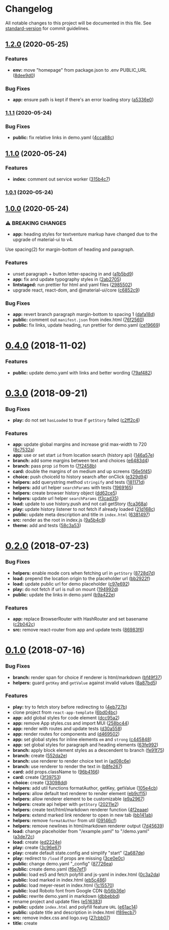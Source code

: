 # Changelog

All notable changes to this project will be documented in this file. See [standard-version](https://github.com/conventional-changelog/standard-version) for commit guidelines.

## [1.2.0](https://github.com/textventure/play/compare/v1.1.1...v1.2.0) (2020-05-25)


### Features

* **env:** move "homepage" from package.json to .env PUBLIC_URL ([8dee9d0](https://github.com/textventure/play/commit/8dee9d0712bbcf9142aa6032aa9413bf81c92a03))


### Bug Fixes

* **app:** ensure path is kept if there's an error loading story ([a5336e0](https://github.com/textventure/play/commit/a5336e0a28fff74a3e70a0c981c7b87a94e3746c))

### [1.1.1](https://github.com/textventure/play/compare/v1.1.0...v1.1.1) (2020-05-24)


### Bug Fixes

* **public:** fix relative links in demo.yaml ([4cca88c](https://github.com/textventure/play/commit/4cca88c79879f61b573f399ad12c9247861258a0))

## [1.1.0](https://github.com/textventure/play/compare/v1.0.1...v1.1.0) (2020-05-24)


### Features

* **index:** comment out service worker ([315b4c7](https://github.com/textventure/play/commit/315b4c7c48949a6abcd2887f383a069bd417c3d7))

### [1.0.1](https://github.com/textventure/play/compare/v1.0.0...v1.0.1) (2020-05-24)

## [1.0.0](https://github.com/textventure/play/compare/v0.4.0...v1.0.0) (2020-05-24)


### ⚠ BREAKING CHANGES

* **app:** heading styles for textventure markup have
changed due to the upgrade of material-ui to v4.

Use spacing(2) for margin-bottom of heading and paragraph.

### Features

* unset paragraph + button letter-spacing in <App> and <Choice> ([a1b5bd9](https://github.com/textventure/play/commit/a1b5bd9f5a1ae44cfc87e6a1b99f308dc7653247))
* **app:** fix and update typography styles in <App> ([2ab2705](https://github.com/textventure/play/commit/2ab27051aab1f0290f28dc0abfb2d909c84a5f3d))
* **lintstaged:** run prettier for html and yaml files ([2985502](https://github.com/textventure/play/commit/2985502c804ca10b2783c31ca8b08d37925f64be))
* upgrade react, react-dom, and @material-ui/core ([c6852c9](https://github.com/textventure/play/commit/c6852c95602a4b47f50cbf6965dfec2413e1a276))


### Bug Fixes

* **app:** revert branch paragraph margin-bottom to spacing 1 ([dafa18d](https://github.com/textventure/play/commit/dafa18dc08610cd7ee5f54fe2f053e5f453662bd))
* **public:** comment out `manifest.json` from index.html ([76f2560](https://github.com/textventure/play/commit/76f256013f36e5bf07a52e636f11a7d04c5f0255))
* **public:** fix links, update heading, run prettier for demo.yaml ([ce19669](https://github.com/textventure/play/commit/ce196695814e98dfdba837737203c3ee3f351e9c))

<a name="0.4.0"></a>
# [0.4.0](https://github.com/textventure/play/compare/v0.3.0...v0.4.0) (2018-11-02)


### Features

* **public:** update demo.yaml with links and better wording ([79af482](https://github.com/textventure/play/commit/79af482))



<a name="0.3.0"></a>
# [0.3.0](https://github.com/textventure/play/compare/v0.2.0...v0.3.0) (2018-09-21)


### Bug Fixes

* **play:** do not set `hasLoaded` to true if `getStory` failed ([c2ff2c4](https://github.com/textventure/play/commit/c2ff2c4))


### Features

* **app:** update global margins and increase grid max-width to 720 ([8c7532a](https://github.com/textventure/play/commit/8c7532a))
* **app:** use or set start `id` from location search (history api) ([146a57e](https://github.com/textventure/play/commit/146a57e))
* **branch:** add some margins between text and choices ([e6483d4](https://github.com/textventure/play/commit/e6483d4))
* **branch:** pass prop `id` from <Branch> to <Choice> ([7f2458b](https://github.com/textventure/play/commit/7f2458b))
* **card:** double the margins of <Card> on medium and up screens ([56e5f45](https://github.com/textventure/play/commit/56e5f45))
* **choice:** push choiceId to history search after onClick ([e329d94](https://github.com/textventure/play/commit/e329d94))
* **helpers:** add querystring method `stringify` and tests ([181171d](https://github.com/textventure/play/commit/181171d))
* **helpers:** add url helper `searchParams` with tests ([1969165](https://github.com/textventure/play/commit/1969165))
* **helpers:** create browser history object ([dd62ce5](https://github.com/textventure/play/commit/dd62ce5))
* **helpers:** update url helper `searchParams` ([f3cad35](https://github.com/textventure/play/commit/f3cad35))
* **load:** update <Load> to use history.push and not call getStory ([fca368a](https://github.com/textventure/play/commit/fca368a))
* **play:** update history listener to not fetch if already loaded ([21d168c](https://github.com/textventure/play/commit/21d168c))
* **public:** update meta description and title in `index.html` ([6381497](https://github.com/textventure/play/commit/6381497))
* **src:** render <Theme> as the root in index.js ([9a5b4c8](https://github.com/textventure/play/commit/9a5b4c8))
* **theme:** add <Theme> and tests ([58c3a53](https://github.com/textventure/play/commit/58c3a53))



<a name="0.2.0"></a>
# [0.2.0](https://github.com/textventure/play/compare/v0.1.0...v0.2.0) (2018-07-23)


### Bug Fixes

* **helpers:** enable mode cors when fetching url in `getStory` ([8728d7d](https://github.com/textventure/play/commit/8728d7d))
* **load:** prepend the location origin to the placeholder url ([bb2922f](https://github.com/textventure/play/commit/bb2922f))
* **load:** update public url for demo placeholder ([c97e692](https://github.com/textventure/play/commit/c97e692))
* **play:** do not fetch if url is null on mount ([194992d](https://github.com/textventure/play/commit/194992d))
* **public:** update the links in demo.yaml ([b9a422e](https://github.com/textventure/play/commit/b9a422e))


### Features

* **app:** replace BrowserRouter with HashRouter and set basename ([c2b042c](https://github.com/textventure/play/commit/c2b042c))
* **src:** remove react-router from app and update tests ([86983f6](https://github.com/textventure/play/commit/86983f6))



<a name="0.1.0"></a>
# [0.1.0](https://github.com/textventure/play/tree/v0.1.0) (2018-07-16)


### Bug Fixes

* **branch:** render span for choice if renderer is html/markdown ([bf49f37](https://github.com/textventure/play/commit/bf49f37))
* **helpers:** guard `getKey` and `getValue` against invalid values ([8a87bd5](https://github.com/textventure/play/commit/8a87bd5))


### Features

* **play:** try to fetch story before redirecting to <Load> ([4eb727b](https://github.com/textventure/play/commit/4eb727b))
* clone project from `react-app-template` ([6bd04bc](https://github.com/textventure/play/commit/6bd04bc))
* **app:** add global styles for code element ([dcc95a2](https://github.com/textventure/play/commit/dcc95a2))
* **app:** remove App styles.css and import MUI <CssBaseline> ([258bc44](https://github.com/textventure/play/commit/258bc44))
* **app:** render <App> with routes and update tests ([d30a558](https://github.com/textventure/play/commit/d30a558))
* **app:** render routes for components <Load> and <Play> ([d469502](https://github.com/textventure/play/commit/d469502))
* **app:** set global styles for inline elements `em` and `strong` ([c445848](https://github.com/textventure/play/commit/c445848))
* **app:** set global styles for paragraph and heading elements ([63fe992](https://github.com/textventure/play/commit/63fe992))
* **branch:** apply block element styles as a descendent to branch ([fe91f75](https://github.com/textventure/play/commit/fe91f75))
* **branch:** create <Branch> ([552da2e](https://github.com/textventure/play/commit/552da2e))
* **branch:** use renderer to render choice text in <Branch> ([ad08c6e](https://github.com/textventure/play/commit/ad08c6e))
* **branch:** use renderer to render the text in <Branch> ([b8fe267](https://github.com/textventure/play/commit/b8fe267))
* **card:** add props.className to <Card> ([96b4166](https://github.com/textventure/play/commit/96b4166))
* **card:** create <Card> ([3f39753](https://github.com/textventure/play/commit/3f39753))
* **choice:** create <Choice> ([33098dd](https://github.com/textventure/play/commit/33098dd))
* **helpers:** add util functions formatAuthor, getKey, getValue ([105e4cb](https://github.com/textventure/play/commit/105e4cb))
* **helpers:** allow default text renderer to render element ([eb9cf15](https://github.com/textventure/play/commit/eb9cf15))
* **helpers:** allow renderer element to be customizable ([e9a2967](https://github.com/textventure/play/commit/e9a2967))
* **helpers:** create api helper with `getStory` ([20211e2](https://github.com/textventure/play/commit/20211e2))
* **helpers:** create text/html/markdown renderer function ([4f2eaae](https://github.com/textventure/play/commit/4f2eaae))
* **helpers:** extend marked link renderer to open in new tab ([bb141ab](https://github.com/textventure/play/commit/bb141ab))
* **helpers:** remove `formatAuthor` from util ([09146cf](https://github.com/textventure/play/commit/09146cf))
* **helpers:** remove newlines in html/markdown renderer output ([7d45639](https://github.com/textventure/play/commit/7d45639))
* **load:** change placeholder from "/example.yaml" to "/demo.yaml" ([a3de72c](https://github.com/textventure/play/commit/a3de72c))
* **load:** create <Load> ([ed2224e](https://github.com/textventure/play/commit/ed2224e))
* **play:** create <Play> ([3c96e67](https://github.com/textventure/play/commit/3c96e67))
* **play:** create default state.config and simplify "start" ([2a687de](https://github.com/textventure/play/commit/2a687de))
* **play:** redirect to `/load` if props are missing ([3ce0e0c](https://github.com/textventure/play/commit/3ce0e0c))
* **public:** change demo.yaml "_config" ([87726ea](https://github.com/textventure/play/commit/87726ea))
* **public:** create demo.yaml ([f6e7ef1](https://github.com/textventure/play/commit/f6e7ef1))
* **public:** load es5 and fetch polyfill and js-yaml in index.html ([0c3a2da](https://github.com/textventure/play/commit/0c3a2da))
* **public:** load marked in index.html ([eb5c486](https://github.com/textventure/play/commit/eb5c486))
* **public:** load meyer-reset in index.html ([1c15570](https://github.com/textventure/play/commit/1c15570))
* **public:** load Roboto font from Google CDN ([b56b36e](https://github.com/textventure/play/commit/b56b36e))
* **public:** rewrite demo.yaml in markdown ([dbbebbd](https://github.com/textventure/play/commit/dbbebbd))
* rename project and update files ([e516383](https://github.com/textventure/play/commit/e516383))
* **public:** update `index.html` and polyfill feature `URL` ([e61ac14](https://github.com/textventure/play/commit/e61ac14))
* **public:** update title and description in index.html ([f89ecb7](https://github.com/textventure/play/commit/f89ecb7))
* **src:** remove index.css and logo.svg ([27cbb07](https://github.com/textventure/play/commit/27cbb07))
* **title:** create <Title> ([6c5fdd4](https://github.com/textventure/play/commit/6c5fdd4))
* **title:** delete <Title> and respective tests ([53f86d8](https://github.com/textventure/play/commit/53f86d8))
